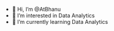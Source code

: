 - 👋 Hi, I’m @AtBhanu
- 👀 I’m interested in Data Analytics
- 🌱 I’m currently learning Data Analytics


<!---
AtBhanu/AtBhanu is a ✨ special ✨ repository because its `README.md` (this file) appears on your GitHub profile.
You can click the Preview link to take a look at your changes.
--->
